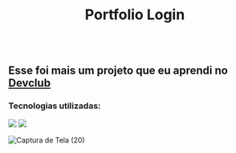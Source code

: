<h1 align="center"> Portfolio Login </h1>
<br>
<br>
<h2> Esse foi mais um projeto que eu aprendi no <a href="https://rodolfomori.com.br/devclub">Devclub</a></h2>
<h3> Tecnologias utilizadas: </h3>
<img src="https://img.shields.io/badge/HTML5-E34F26?style=for-the-badge&logo=html5&logoColor=white">
<img src="https://img.shields.io/badge/CSS3-1572B6?style=for-the-badge&logo=css3&logoColor=white">



![Captura de Tela (20)](https://github.com/Julianaaraujo20/Portfolio/assets/160653647/6237b5bc-2be4-48bc-a9d1-eda5347d3bdd)

